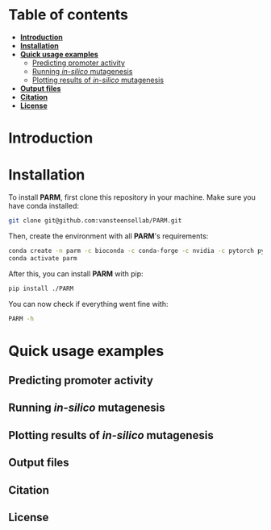 # Table of contents

- [**Introduction**](#introduction)
- [**Installation**](#installation)
- [**Quick usage examples**](#quick-usage-examples)
  * [Predicting promoter activity](##predicting-promoter-activity)
  * [Running _in-silico_ mutagenesis](##running-in-silico-mutagenesis)
  * [Plotting results of _in-silico_ mutagenesis](#plotting-results-of-in-silico-mutagenesis)
- [**Output files**](#output-files)
- [**Citation**](#citation)
- [**License**](#license)

# Introduction

# Installation
To install **PARM**, first clone this repository in your machine. Make sure you have conda installed:

```sh
git clone git@github.com:vansteensellab/PARM.git
```

Then, create the environment with all **PARM**'s requirements:

```sh
conda create -n parm -c bioconda -c conda-forge -c nvidia -c pytorch pytorch=2.1.1 biopython=1.78 numpy=1.26.4 pandas=2.2.2 matplotlib=3.7.3 logomaker=0.8 tqdm=4.64.0 seaborn=0.13.0 einops=0.4.1 -y
conda activate parm
```

After this, you can install **PARM** with pip:

```sh
pip install ./PARM
```

You can now check if everything went fine with:
```sh
PARM -h
```


# Quick usage examples

## Predicting promoter activity

## Running _in-silico_ mutagenesis

## Plotting results of _in-silico_ mutagenesis

## Output files

## Citation

## License

